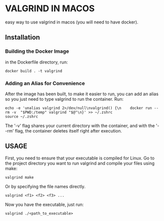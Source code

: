 # VALGRIND IN MACOS
easy way to use valgrind in macos (you will need to have docker).

## Installation
### Building the Docker Image
in the Dockerfile directory, run:
    
    docker build . -t valgrind

### Adding an Alias for Convenience
After the image has been built, to make it easier to run, you can add an alias so you just need to type valgrind to run the container. Run:

    echo -e 'unalias valgrind 2>/dev/null\nvalgrind() {\n    docker run --rm -v  "$PWD:/temp" valgrind "$@"\n}' >> ~/.zshrc
    source ~/.zshrc

The '-v' flag shares your current directory with the container, and with the '--rm' flag, the container deletes itself right after execution.

## USAGE
First, you need to ensure that your executable is compiled for Linux. Go to the project directory you want to run valgrind and compile your files using make:

    valgrind make

Or by specifying the file names directly.

    valgrind <f1> <f2> <f3> ...

Now you have the executable, just run: 

    valgrind ./<path_to_executable>
